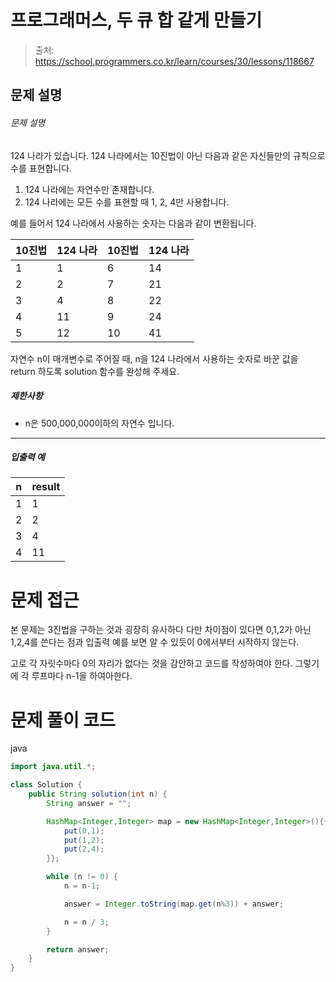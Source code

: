 # 프로그래머스, 두 큐 합 같게 만들기

> 출처: https://school.programmers.co.kr/learn/courses/30/lessons/118667

## 문제 설명

###### 문제 설명

124 나라가 있습니다. 124 나라에서는 10진법이 아닌 다음과 같은 자신들만의 규칙으로 수를 표현합니다.

1.  124 나라에는 자연수만 존재합니다.
2.  124 나라에는 모든 수를 표현할 때 1, 2, 4만 사용합니다.

예를 들어서 124 나라에서 사용하는 숫자는 다음과 같이 변환됩니다.

| 10진법 | 124 나라 | 10진법 | 124 나라 |
| ------ | -------- | ------ | -------- |
| 1      | 1        | 6      | 14       |
| 2      | 2        | 7      | 21       |
| 3      | 4        | 8      | 22       |
| 4      | 11       | 9      | 24       |
| 5      | 12       | 10     | 41       |

자연수 n이 매개변수로 주어질 때, n을 124 나라에서 사용하는 숫자로 바꾼 값을 return 하도록 solution 함수를 완성해 주세요.

##### 제한사항

-   n은 500,000,000이하의 자연수 입니다.

---

##### 입출력 예

| n   | result |
| --- | ------ |
| 1   | 1      |
| 2   | 2      |
| 3   | 4      |
| 4   | 11     |

# 문제 접근

본 문제는 3진법을 구하는 것과 굉장히 유사하다 다만 차이점이 있다면 0,1,2가 아닌 1,2,4를 쓴다는 점과 입출력 예를 보면 알 수 있듯이 0에서부터 시작하지 않는다.

고로 각 자릿수마다 0의 자리가 없다는 것을 감안하고 코드를 작성하여야 한다. 그렇기에 각 루프마다 n-1을 하여아한다.

# 문제 풀이 코드

java

```java
import java.util.*;

class Solution {
    public String solution(int n) {
        String answer = "";

        HashMap<Integer,Integer> map = new HashMap<Integer,Integer>(){{
            put(0,1);
            put(1,2);
            put(2,4);
        }};

        while (n != 0) {
            n = n-1;

            answer = Integer.toString(map.get(n%3)) + answer;

            n = n / 3;
        }

        return answer;
    }
}
```
